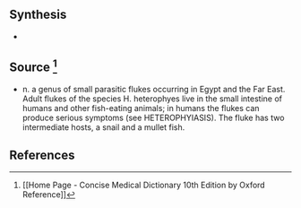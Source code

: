 ## Synthesis
- 
## Source [^1]
- n. a genus of small parasitic flukes occurring in Egypt and the Far East. Adult flukes of the species H. heterophyes live in the small intestine of humans and other fish-eating animals; in humans the flukes can produce serious symptoms (see HETEROPHYIASIS). The fluke has two intermediate hosts, a snail and a mullet fish.
## References

[^1]: [[Home Page - Concise Medical Dictionary 10th Edition by Oxford Reference]]